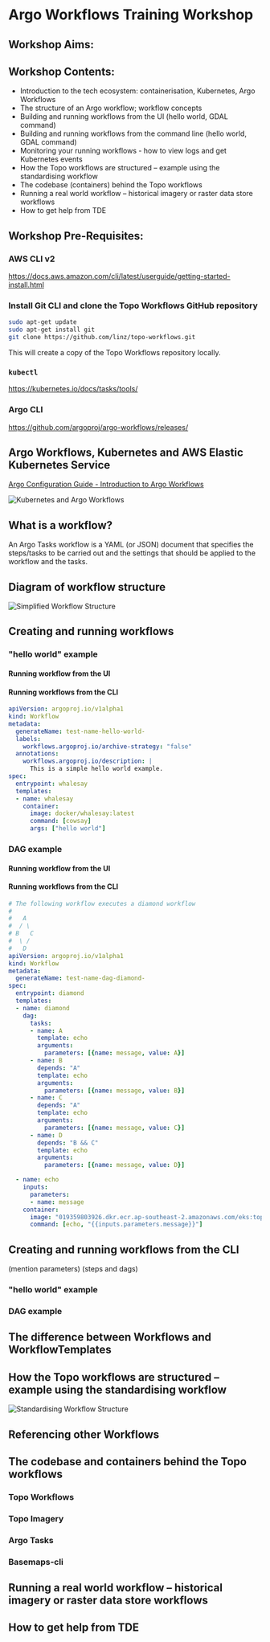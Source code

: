 # Argo Workflows Training Workshop

## Workshop Aims:



## Workshop Contents:

- Introduction to the tech ecosystem: containerisation, Kubernetes, Argo Workflows
- The structure of an Argo workflow; workflow concepts
- Building and running workflows from the UI (hello world, GDAL command)
- Building and running workflows from the command line (hello world, GDAL command)
- Monitoring your running workflows - how to view logs and get Kubernetes events
- How the Topo workflows are structured – example using the standardising workflow
- The codebase (containers) behind the Topo workflows
- Running a real world workflow – historical imagery or raster data store workflows
- How to get help from TDE


## Workshop Pre-Requisites:

### AWS CLI v2

https://docs.aws.amazon.com/cli/latest/userguide/getting-started-install.html

### Install Git CLI and clone the Topo Workflows GitHub repository

```bash
sudo apt-get update
sudo apt-get install git
git clone https://github.com/linz/topo-workflows.git
```

This will create a copy of the Topo Workflows repository locally.

### `kubectl`

https://kubernetes.io/docs/tasks/tools/

### Argo CLI

https://github.com/argoproj/argo-workflows/releases/



## Argo Workflows, Kubernetes and AWS Elastic Kubernetes Service

[Argo Configuration Guide - Introduction to Argo Workflows](../../CONFIGURATION.md#IntroductiontotheArgoWorkflowsEnvironment)


![Kubernetes and Argo Workflows](pods.png)


## What is a workflow?

An Argo Tasks workflow is a YAML (or JSON) document that specifies the steps/tasks to be carried out and the settings that should be applied to the workflow and the tasks.

## Diagram of workflow structure

![Simplified Workflow Structure](wf_structure.png)



## Creating and running workflows

### "hello world" example

#### Running workflow from the UI
#### Running workflows from the CLI

```yaml
apiVersion: argoproj.io/v1alpha1
kind: Workflow
metadata:
  generateName: test-name-hello-world-
  labels:
    workflows.argoproj.io/archive-strategy: "false"
  annotations:
    workflows.argoproj.io/description: |
      This is a simple hello world example.
spec:
  entrypoint: whalesay
  templates:
  - name: whalesay
    container:
      image: docker/whalesay:latest
      command: [cowsay]
      args: ["hello world"]
```

### DAG example

#### Running workflow from the UI
#### Running workflows from the CLI

```yaml
# The following workflow executes a diamond workflow
#
#   A
#  / \
# B   C
#  \ /
#   D
apiVersion: argoproj.io/v1alpha1
kind: Workflow
metadata:
  generateName: test-name-dag-diamond-
spec:
  entrypoint: diamond
  templates:
  - name: diamond
    dag:
      tasks:
      - name: A
        template: echo
        arguments:
          parameters: [{name: message, value: A}]
      - name: B
        depends: "A"
        template: echo
        arguments:
          parameters: [{name: message, value: B}]
      - name: C
        depends: "A"
        template: echo
        arguments:
          parameters: [{name: message, value: C}]
      - name: D
        depends: "B && C"
        template: echo
        arguments:
          parameters: [{name: message, value: D}]

  - name: echo
    inputs:
      parameters:
      - name: message
    container:
      image: "019359803926.dkr.ecr.ap-southeast-2.amazonaws.com/eks:topo-imagery-v1"
      command: [echo, "{{inputs.parameters.message}}"]
```

## Creating and running workflows from the CLI

(mention parameters)
(steps and dags)

### "hello world" example

### DAG example


## The difference between Workflows and WorkflowTemplates

## How the Topo workflows are structured – example using the standardising workflow

![Standardising Workflow Structure](standardising_structure.png)

## Referencing other Workflows



## The codebase and containers behind the Topo workflows

### Topo Workflows

### Topo Imagery

### Argo Tasks

### Basemaps-cli



## Running a real world workflow – historical imagery or raster data store workflows

## How to get help from TDE
